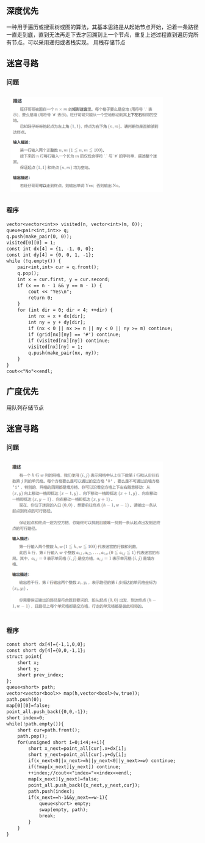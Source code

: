 ## 深度优先
一种用于遍历或搜索树或图的算法，其基本思路是从起始节点开始，沿着一条路径一直走到底，直到无法再走下去才回溯到上一个节点，重复上述过程直到遍历完所有节点。可以采用递归或者栈实现。
用栈存储节点
## 迷宫寻路
### 问题
<img src="../../pic/C-Lang/Algorithm/dfs_exp1.png" style="width:400px;padding:10px;"/>

### 程序
```
vector<vector<int>> visited(n, vector<int>(m, 0));
queue<pair<int,int>> q;
q.push(make_pair(0, 0));
visited[0][0] = 1;
const int dx[4] = {1, -1, 0, 0};
const int dy[4] = {0, 0, 1, -1};
while (!q.empty()) {
    pair<int,int> cur = q.front();
    q.pop();
    int x = cur.first, y = cur.second;
    if (x == n - 1 && y == m - 1) {
        cout << "Yes\n";
        return 0;
    }
    for (int dir = 0; dir < 4; ++dir) {
        int nx = x + dx[dir];
        int ny = y + dy[dir];
        if (nx < 0 || nx >= n || ny < 0 || ny >= m) continue;
        if (grid[nx][ny] == '#') continue;
        if (visited[nx][ny]) continue;
        visited[nx][ny] = 1;
        q.push(make_pair(nx, ny));
    }
}
cout<<"No"<<endl;
```
## 广度优先
用队列存储节点
## 迷宫寻路
### 问题
<img src="../../pic/C-Lang/Algorithm/bfs_exp1.png" style="width:400px;padding:10px;"/>

### 程序
```
const short dx[4]={-1,1,0,0};
const short dy[4]={0,0,-1,1};
struct point{
    short x;
    short y;
    short prev_index;
};
queue<short> path;
vector<vector<bool>> map(h,vector<bool>(w,true));
path.push(0);
map[0][0]=false;
point_all.push_back({0,0,-1});
short index=0;
while(!path.empty()){
    short cur=path.front();
    path.pop();
    for(unsigned short i=0;i<4;++i){
        short x_next=point_all[cur].x+dx[i];
        short y_next=point_all[cur].y+dy[i];
        if(x_next<0||x_next>=h||y_next<0||y_next>=w) continue;
        if(!map[x_next][y_next]) continue;
        ++index;//cout<<"index="<<index<<endl;
        map[x_next][y_next]=false;
        point_all.push_back({x_next,y_next,cur});
        path.push(index);
        if(x_next==h-1&&y_next==w-1){
            queue<short> empty;
            swap(empty, path);
            break;
        }
    }
}
```

